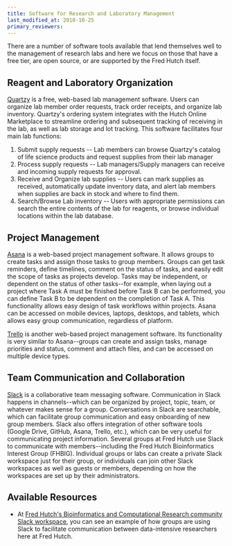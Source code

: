 ```yaml
---
title: Software for Research and Laboratory Management
last_modified_at: 2018-10-25
primary_reviewers:
---
```

There are a number of software tools available that lend themselves well to the management of research labs and here we focus on those that have a free tier, are open source, or are supported by the Fred Hutch itself.  

## Reagent and Laboratory Organization
[Quartzy](http://www.quartzy.com) is a free, web-based lab management software. Users can organize lab member order requests, track order receipts, and organize lab inventory.  Quartzy's ordering system integrates with the Hutch Online Marketplace to streamline ordering and subsequent tracking of receiving in the lab, as well as lab storage and lot tracking. This software facilitates four main lab functions:

1. Submit supply requests -- Lab members can browse Quartzy's catalog of life science products and request supplies from their lab manager
2. Process supply requests -- Lab managers/Supply managers can receive and incoming supply requests for approval.
3. Receive and Organize lab supplies -- Users can mark supplies as received, automatically update inventory data, and alert lab members when supplies are back in stock and where to find them.
4. Search/Browse Lab inventory -- Users with appropriate permissions can search the entire contents of the lab for reagents, or browse individual locations within the lab database.


## Project Management
[Asana](http://www.asana.com) is a web-based project management software.  It allows groups to create tasks and assign those tasks to group members. Groups can get task reminders, define timelines, comment on the status of tasks, and easily edit the scope of tasks as projects develop.  Tasks may be independent, or dependent on the status of other tasks--for example, when laying out a project where Task A must be finished before Task B can be performed, you can define Task B to be dependent on the completion of Task A. This functionality allows easy design of task workflows within projects. Asana can be accessed on mobile devices, laptops, desktops, and tablets, which allows easy group communication, regardless of platform.

[Trello](http://www.trello.com) is another web-based project management software. Its functionality is very similar to Asana--groups can create and assign tasks, manage priorities and status, comment and attach files, and can be accessed on multiple device types.

## Team Communication and Collaboration
[Slack](http://www.slack.com) is a collaborative team messaging software. Communication in Slack happens in channels--which can be organized by project, topic, team, or whatever makes sense for a group. Conversations in Slack are searchable, which can facilitate group communication and easy onboarding of new group members. Slack also offers integration of other software tools (Google Drive, GitHub, Asana, Trello, etc.), which can be very useful for communicating project information. Several groups at Fred Hutch use Slack to communicate with members--including the Fred Hutch Bioinformatics Interest Group (FHBIG).  Individual groups or labs can create a private Slack workspace just for their group, or individuals can join other Slack workspaces as well as guests or members, depending on how the workspaces are set up by their administrators.  

## Available Resources
  - At [Fred Hutch's Bioinformatics and Computational Research community Slack workspace](https://fhbig.slack.com/), you can see an example of how groups are using Slack to facilitate communication between data-intensive researchers here at Fred Hutch.
